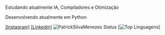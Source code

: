 Estudando atualmente IA, Compiladores e Otimização


Desenvolvendo atualmente em Python


[[Instagram]](https://www.instagram.com/patrick_smenezes/)
[[Linkedin]](www.linkedin.com/in/patrick-menezes)
![PatrickSilvaMenezes Status](https://github-readme-stats.vercel.app/api?username=PatrickSilvaMenezes&show_icons=true&theme=dark&include_all_commits=true&count_private=true)
[![Top Linguagens](https://github-readme-stats.vercel.app/api/top-langs/?username=PatrickSilvaMenezes&langs_count=4&theme=dark)]
<!--
**PatrickSilvaMenezes/PatrickSilvaMenezes** is a ✨ _special_ ✨ repository because its `README.md` (this file) appears on your GitHub profile.

Here are some ideas to get you started:

- 🔭 I’m currently working on ...
- 🌱 I’m currently learning ...
- 👯 I’m looking to collaborate on ...
- 🤔 I’m looking for help with ...
- 💬 Ask me about ...
- 📫 How to reach me: ...
- 😄 Pronouns: ...
- ⚡ Fun fact: ...
-->

